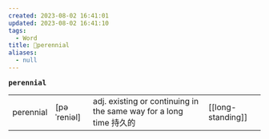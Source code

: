 ```yaml
---
created: 2023-08-02 16:41:01
updated: 2023-08-02 16:41:10
tags:
  - Word
title: 📖perennial
aliases:
  - null
---
```


<pre><strong>perennial</strong></pre>
|   |   |   |   |
|---|---|---|---|
|perennial|[pəˈreniəl]|adj. existing or continuing in the same way for a long time 持久的|[[long-standing]]|